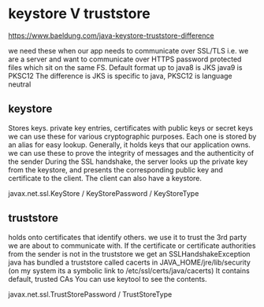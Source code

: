 # keystore V truststore

https://www.baeldung.com/java-keystore-truststore-difference

we need these when our app needs to communicate over SSL/TLS
i.e. we are a server and want to communicate over HTTPS
password protected files which sit on the same FS.
Default format up to java8 is JKS
java9 is PKSC12
The difference is JKS is specific to java, PKSC12 is language neutral

## keystore

Stores keys. private key entries, certificates with public keys or secret keys
we can use these for various cryptographic purposes.
Each one is stored by an alias for easy lookup.
Generally, it holds keys that our application owns.
we can use these to prove the integrity of messages and the authenticity of the sender
During the SSL handshake, the server looks up the private key from the keystore, and presents the corresponding public key and certificate to the client.
The client can also have a keystore.

javax.net.ssl.KeyStore / KeyStorePassword / KeyStoreType

## truststore

holds onto certificates that identify others.
we use it to trust the 3rd party we are about to communicate with.
If the certificate or certificate authorities from the sender is not in the truststore we get an SSLHandshakeException
java has bundled a truststore called cacerts in JAVA_HOME/jre/lib/security
(on my system its a symbolic link to /etc/ssl/certs/java/cacerts)
It contains default, trusted CAs
You can use keytool to see the contents.

javax.net.ssl.TrustStorePassword / TrustStoreType
